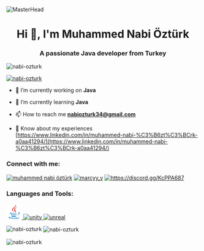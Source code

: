 ![MasterHead](https://blog.talent500.co/wp-content/uploads/2022/05/JavaToolKit_Banner-1200x500.png)
<h1 align="center">Hi 👋, I'm Muhammed Nabi Öztürk</h1>
<h3 align="center">A passionate Java developer from Turkey</h3>

<p align="left"> <img src="https://komarev.com/ghpvc/?username=nabi-ozturk&label=Profile%20views&color=0e75b6&style=flat" alt="nabi-ozturk" /> </p>

<p align="left"> <a href="https://github.com/ryo-ma/github-profile-trophy"><img src="https://github-profile-trophy.vercel.app/?username=nabi-ozturk" alt="nabi-ozturk" /></a> </p>

- 🔭 I’m currently working on **Java**

- 🌱 I’m currently learning **Java**

- 📫 How to reach me **nabiozturk34@gmail.com**

- 📄 Know about my experiences [https://www.linkedin.com/in/muhammed-nabi-%C3%B6zt%C3%BCrk-a0aa41294/](https://www.linkedin.com/in/muhammed-nabi-%C3%B6zt%C3%BCrk-a0aa41294/)

<h3 align="left">Connect with me:</h3>
<p align="left">
<a href="https://www.linkedin.com/in/muhammed-nabi-%C3%B6zt%C3%BCrk-a0aa41294/" target="blank"><img align="center" src="https://raw.githubusercontent.com/rahuldkjain/github-profile-readme-generator/master/src/images/icons/Social/linked-in-alt.svg" alt="muhammed nabi öztürk" height="30" width="40" /></a>
<a href="https://instagram.com/marcyy_y" target="blank"><img align="center" src="https://raw.githubusercontent.com/rahuldkjain/github-profile-readme-generator/master/src/images/icons/Social/instagram.svg" alt="marcyy_y" height="30" width="40" /></a>
<a href="https://discord.gg/https://discord.gg/KcPPA687" target="blank"><img align="center" src="https://raw.githubusercontent.com/rahuldkjain/github-profile-readme-generator/master/src/images/icons/Social/discord.svg" alt="https://discord.gg/KcPPA687" height="30" width="40" /></a>
</p>

<h3 align="left">Languages and Tools:</h3>
<p align="left"> <a href="https://www.java.com" target="_blank" rel="noreferrer"> <img src="https://raw.githubusercontent.com/devicons/devicon/master/icons/java/java-original.svg" alt="java" width="40" height="40"/> </a> <a href="https://unity.com/" target="_blank" rel="noreferrer"> <img src="https://www.vectorlogo.zone/logos/unity3d/unity3d-icon.svg" alt="unity" width="40" height="40"/> </a> <a href="https://unrealengine.com/" target="_blank" rel="noreferrer"> <img src="https://raw.githubusercontent.com/kenangundogan/fontisto/036b7eca71aab1bef8e6a0518f7329f13ed62f6b/icons/svg/brand/unreal-engine.svg" alt="unreal" width="40" height="40"/> </a> </p>

<p><img align="left" src="https://github-readme-stats.vercel.app/api/top-langs?username=nabi-ozturk&show_icons=true&locale=en&layout=compact" alt="nabi-ozturk" /></p>

<p>&nbsp;<img align="center" src="https://github-readme-stats.vercel.app/api?username=nabi-ozturk&show_icons=true&locale=en" alt="nabi-ozturk" /></p>

<p><img align="center" src="https://github-readme-streak-stats.herokuapp.com/?user=nabi-ozturk&" alt="nabi-ozturk" /></p>

